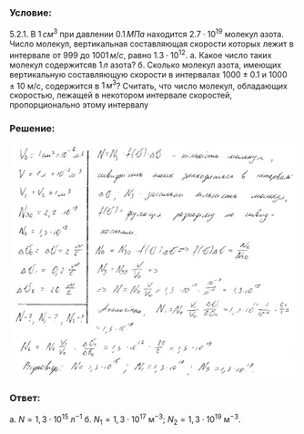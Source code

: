###  Условие: 

$5.2.1.$ В $1 \,см^3$ при давлении $0.1 \,МПа$ находится $2.7 \cdot 10^{19}$ молекул азота. Число молекул, вертикальная составляющая скорости которых лежит в интервале от $999$ до $1001 \,м/с$, равно $1.3 \cdot 10^{12}$. а. Какое число таких молекул содержитсяв $1 \,л$ азота? б. Сколько молекул азота, имеющих вертикальную составляющую скорости в интервалах $1000 \pm 0.1$ и $1000 \pm 10$ м/с, содержится в $1 \,м^3$? Считать, что число молекул, обладающих скоростью, лежащей в некотором интервале скоростей, пропорционально этому интервалу 

###  Решение: 

![|640x521, 90%](../../img/5.2.1/1.jpg) 

###  Ответ: 

а. $N=1{,}3\cdot10^{15}\mathrm{~л}^{-1}$
б. $N_1=1{,}3\cdot10^{17}\mathrm{~м}^{-3}; ~N_2=1{,}3\cdot10^{19}\mathrm{~м}^{-3}.$